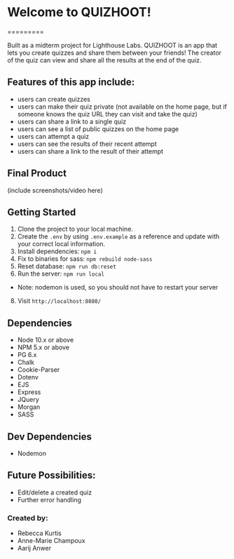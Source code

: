 # Welcome to QUIZHOOT!
=========

Built as a midterm project for Lighthouse Labs. QUIZHOOT is an app that lets you create quizzes and share them between your friends! The creator of the quiz can view and share all the results at the end of the quiz.

## Features of this app include:
- users can create quizzes
- users can make their quiz private (not available on the home page, but if someone knows the quiz URL they can visit and take the quiz)
- users can share a link to a single quiz
- users can see a list of public quizzes on the home page
- users can attempt a quiz
- users can see the results of their recent attempt
- users can share a link to the result of their attempt



## Final Product

(include screenshots/video here)



## Getting Started

1. Clone the project to your local machine. 
2. Create the `.env` by using `.env.example` as a reference and update with your correct local information. 
3. Install dependencies: `npm i`
4. Fix to binaries for sass: `npm rebuild node-sass`
5. Reset database: `npm run db:reset`
6. Run the server: `npm run local`
  - Note: nodemon is used, so you should not have to restart your server
8. Visit `http://localhost:8080/`

## Dependencies

- Node 10.x or above
- NPM 5.x or above
- PG 6.x
- Chalk 
- Cookie-Parser
- Dotenv
- EJS
- Express
- JQuery
- Morgan
- SASS

## Dev Dependencies

- Nodemon

## Future Possibilities:
- Edit/delete a created quiz
- Further error handling


### Created by:
- Rebecca Kurtis
- Anne-Marie Champoux
- Aarij Anwer
